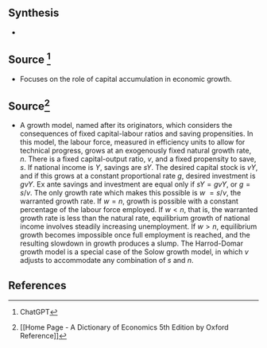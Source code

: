## Synthesis
- 
## Source [^1]
- Focuses on the role of capital accumulation in economic growth.
## Source[^2]
- A growth model, named after its originators, which considers the consequences of fixed capital-labour ratios and saving propensities. In this model, the labour force, measured in efficiency units to allow for technical progress, grows at an exogenously fixed natural growth rate, $n$. There is a fixed capital-output ratio, $v$, and a fixed propensity to save, $s$. If national income is $Y$, savings are $s Y$. The desired capital stock is $v Y$, and if this grows at a constant proportional rate $g$, desired investment is $g v Y$. Ex ante savings and investment are equal only if $s Y=g v Y$, or $g=s / v$. The only growth rate which makes this possible is $w$ $=s / v$, the warranted growth rate. If $w=n$, growth is possible with a constant percentage of the labour force employed. If $w<n$, that is, the warranted growth rate is less than the natural rate, equilibrium growth of national income involves steadily increasing unemployment. If $w>n$, equilibrium growth becomes impossible once full employment is reached, and the resulting slowdown in growth produces a slump. The Harrod-Domar growth model is a special case of the Solow growth model, in which $v$ adjusts to accommodate any combination of $s$ and $n$.
## References

[^1]: ChatGPT
[^2]: [[Home Page - A Dictionary of Economics 5th Edition by Oxford Reference]]